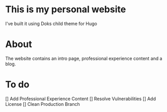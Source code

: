 # This is my personal website

I've built it using Doks child theme for Hugo

# About

The website contains an intro page, professional experience content and a blog.

# To do

[] Add Professional Experience Content
[] Resolve Vulnerabilities
[] Add License
[] Clean Production Branch
